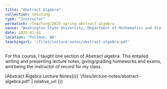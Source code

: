 ```yaml
---
title: "Abstract Algebra"
collection: teaching
type: "Instructor"
permalink: /teaching/2025-spring-abstract-algebra
venue: "Washington State University, Department of Mathematics and Statistics"
date: 2025-01-01
location: "Pullman, WA"
teachingurl: '/files/lecture-notes/abstract-algebra.pdf'
---
```


For this course, I taught one section of Abstract algebra. This entailed writing and presenting lecture notes, giving/grading homeworks and exams, and being the instructor of record for my class.

[Abstract Algebra Lecture Notes]({{ '/files/lecture-notes/abstract-algebra.pdf' | relative_url }})